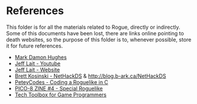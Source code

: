 # References

This folder is for all the materials related to Rogue, directly or indirectly.
Some of this documents have been lost, there are links online pointing to death websites,
so the purpose of this folder is to, whenever possible, store it for future references.


- [Mark Damon Hughes](docs/references/Mark_Damon_Hughes)
- [Jeff Lait - Youtube](https://www.youtube.com/watch?v=K8dxc807R-4)
- [Jeff Lait - Website](http://www.zincland.com/powder/index.php?pagename=about)
- [Brett Kosinski - NetHackDS](https://github.com/fancypantalons/nethackds) & http://blog.b-ark.ca/NetHackDS
- [PeteyCodes - Coding a Roguelike in C](https://www.youtube.com/channel/UC2F3TsznV6-MSDte8yX3T8A)
- [PICO-8 ZINE #4 - Special Roguelike ](https://sectordub.itch.io/pico-8-fanzine-4)
- [Tech Toolbox for Game Programmers](https://www.youtube.com/watch?v=W_okgL6HJX8)
